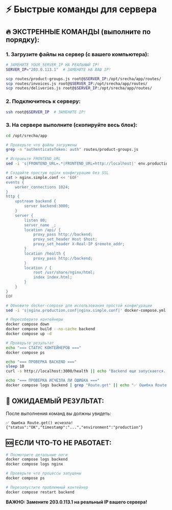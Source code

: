 # ⚡ Быстрые команды для сервера

## 🔥 ЭКСТРЕННЫЕ КОМАНДЫ (выполните по порядку):

### 1. Загрузите файлы на сервер (с вашего компьютера):
```bash
# ЗАМЕНИТЕ YOUR_SERVER_IP НА РЕАЛЬНЫЙ IP!
SERVER_IP="203.0.113.1"  # ЗАМЕНИТЕ НА ВАШ IP!

scp routes/product-groups.js root@$SERVER_IP:/opt/srecha/app/routes/
scp routes/invoices.js root@$SERVER_IP:/opt/srecha/app/routes/
scp routes/deliveries.js root@$SERVER_IP:/opt/srecha/app/routes/
```

### 2. Подключитесь к серверу:
```bash
ssh root@$SERVER_IP  # ЗАМЕНИТЕ IP!
```

### 3. На сервере выполните (скопируйте весь блок):
```bash
cd /opt/srecha/app

# Проверьте что файлы загружены
grep -n "authenticateToken: auth" routes/product-groups.js

# Исправьте FRONTEND_URL
sed -i 's|FRONTEND_URL=.*|FRONTEND_URL=http://localhost|' env.production

# Создайте простую nginx конфигурацию без SSL
cat > nginx.simple.conf << 'EOF'
events {
    worker_connections 1024;
}
http {
    upstream backend {
        server backend:3000;
    }
    server {
        listen 80;
        server_name _;
        location /api/ {
            proxy_pass http://backend;
            proxy_set_header Host $host;
            proxy_set_header X-Real-IP $remote_addr;
        }
        location /health {
            proxy_pass http://backend;
        }
        location / {
            root /usr/share/nginx/html;
            index index.html;
        }
    }
}
EOF

# Обновите docker-compose для использования простой конфигурации
sed -i 's|nginx.production.conf|nginx.simple.conf|' docker-compose.yml

# Пересоберите контейнеры
docker compose down
docker compose build --no-cache backend
docker compose up -d

# Проверьте результат
echo "=== СТАТУС КОНТЕЙНЕРОВ ==="
docker compose ps

echo "=== ПРОВЕРКА BACKEND ==="
sleep 10
curl -s http://localhost:3000/health || echo "Backend еще запускается..."

echo "=== ПРОВЕРКА ИСЧЕЗЛА ЛИ ОШИБКА ==="
docker compose logs backend | grep "Route.get" || echo "✅ Ошибка Route.get() исчезла!"
```

## 🎯 ОЖИДАЕМЫЙ РЕЗУЛЬТАТ:

После выполнения команд вы должны увидеть:
```
✅ Ошибка Route.get() исчезла!
{"status":"OK","timestamp":"...","environment":"production"}
```

## 🆘 ЕСЛИ ЧТО-ТО НЕ РАБОТАЕТ:

```bash
# Посмотрите детальные логи
docker compose logs backend
docker compose logs nginx

# Проверьте что процессы запущены
docker compose ps

# Перезапустите проблемный контейнер
docker compose restart backend
```

**ВАЖНО: Замените 203.0.113.1 на реальный IP вашего сервера!**

